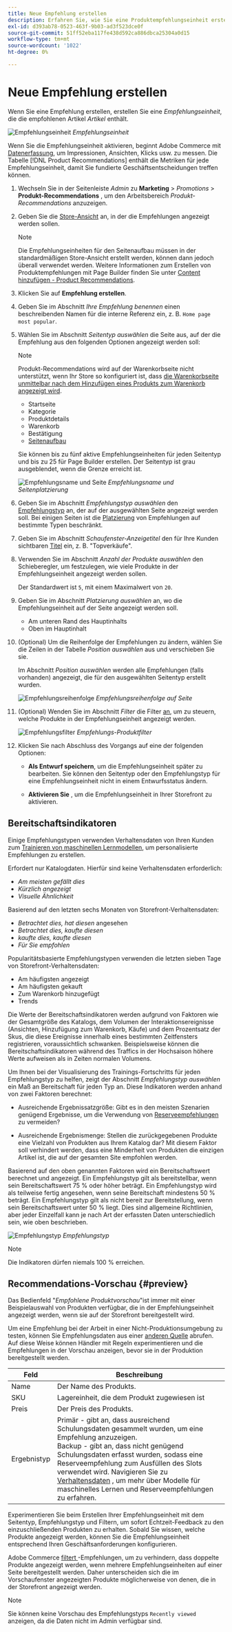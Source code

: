 ```yaml
---
title: Neue Empfehlung erstellen
description: Erfahren Sie, wie Sie eine Produktempfehlungseinheit erstellen.
exl-id: d393ab78-0523-463f-9b03-ad3f523dce0f
source-git-commit: 51ff52eba117fe438d592ca886dbca25304a0d15
workflow-type: tm+mt
source-wordcount: '1022'
ht-degree: 0%

---
```


# Neue Empfehlung erstellen

Wenn Sie eine Empfehlung erstellen, erstellen Sie eine _Empfehlungseinheit_, die die empfohlenen Artikel _Artikel_ enthält.

![Empfehlungseinheit](assets/unit.png)
_Empfehlungseinheit_

Wenn Sie die Empfehlungseinheit aktivieren, beginnt Adobe Commerce mit [Datenerfassung](workspace.md), um Impressionen, Ansichten, Klicks usw. zu messen. Die Tabelle [!DNL Product Recommendations] enthält die Metriken für jede Empfehlungseinheit, damit Sie fundierte Geschäftsentscheidungen treffen können.

1. Wechseln Sie in der Seitenleiste _Admin_ zu **Marketing** > _Promotions_ > **Produkt-Recommendations** , um den Arbeitsbereich _Produkt-Recommendations_ anzuzeigen.

1. Geben Sie die [Store-Ansicht](https://experienceleague.adobe.com/docs/commerce-admin/start/setup/websites-stores-views.html#scope-settings) an, in der die Empfehlungen angezeigt werden sollen.

   >[!NOTE]
   >
   > Die Empfehlungseinheiten für den Seitenaufbau müssen in der standardmäßigen Store-Ansicht erstellt werden, können dann jedoch überall verwendet werden. Weitere Informationen zum Erstellen von Produktempfehlungen mit Page Builder finden Sie unter [Content hinzufügen - Product Recommendations](https://experienceleague.adobe.com/docs/commerce-admin/page-builder/add-content/recommendations.html).

1. Klicken Sie auf **Empfehlung erstellen**.

1. Geben Sie im Abschnitt _Ihre Empfehlung benennen_ einen beschreibenden Namen für die interne Referenz ein, z. B. `Home page most popular`.

1. Wählen Sie im Abschnitt _Seitentyp auswählen_ die Seite aus, auf der die Empfehlung aus den folgenden Optionen angezeigt werden soll:

   >[!NOTE]
   >
   > Produkt-Recommendations wird auf der Warenkorbseite nicht unterstützt, wenn Ihr Store so konfiguriert ist, dass [die Warenkorbseite unmittelbar nach dem Hinzufügen eines Produkts zum Warenkorb angezeigt wird](https://experienceleague.adobe.com/docs/commerce-admin/stores-sales/point-of-purchase/cart/cart-configuration.html#redirect-to-cart).

   * Startseite
   * Kategorie
   * Produktdetails
   * Warenkorb
   * Bestätigung
   * [Seitenaufbau](https://experienceleague.adobe.com/docs/commerce-admin/page-builder/add-content/recommendations.html)

   Sie können bis zu fünf aktive Empfehlungseinheiten für jeden Seitentyp und bis zu 25 für Page Builder erstellen. Der Seitentyp ist grau ausgeblendet, wenn die Grenze erreicht ist.

   ![Empfehlungsname und Seite](assets/create-recommendation.png)
   _Empfehlungsname und Seitenplatzierung_

1. Geben Sie im Abschnitt _Empfehlungstyp auswählen_ den [Empfehlungstyp](type.md) an, der auf der ausgewählten Seite angezeigt werden soll. Bei einigen Seiten ist die [Platzierung](placement.md) von Empfehlungen auf bestimmte Typen beschränkt.

1. Geben Sie im Abschnitt _Schaufenster-Anzeigetitel_ den für Ihre Kunden sichtbaren [Titel](placement.md#recommendation-labels) ein, z. B. &quot;Topverkäufe&quot;.

1. Verwenden Sie im Abschnitt _Anzahl der Produkte auswählen_ den Schieberegler, um festzulegen, wie viele Produkte in der Empfehlungseinheit angezeigt werden sollen.

   Der Standardwert ist `5`, mit einem Maximalwert von `20`.

1. Geben Sie im Abschnitt _Platzierung auswählen_ an, wo die Empfehlungseinheit auf der Seite angezeigt werden soll.

   * Am unteren Rand des Hauptinhalts
   * Oben im Hauptinhalt

1. (Optional) Um die Reihenfolge der Empfehlungen zu ändern, wählen Sie die Zeilen in der Tabelle _Position auswählen_ aus und verschieben Sie sie.

   Im Abschnitt _Position auswählen_ werden alle Empfehlungen (falls vorhanden) angezeigt, die für den ausgewählten Seitentyp erstellt wurden.

   ![Empfehlungsreihenfolge](assets/create-recommendation-select-placement.png)
   _Empfehlungsreihenfolge auf Seite_

1. (Optional) Wenden Sie im Abschnitt _Filter_ die Filter [an](filters.md), um zu steuern, welche Produkte in der Empfehlungseinheit angezeigt werden.

   ![Empfehlungsfilter](assets/create-recommendation-filter-products.png)
   _Empfehlungs-Produktfilter_

1. Klicken Sie nach Abschluss des Vorgangs auf eine der folgenden Optionen:

   * **Als Entwurf speichern**, um die Empfehlungseinheit später zu bearbeiten. Sie können den Seitentyp oder den Empfehlungstyp für eine Empfehlungseinheit nicht in einem Entwurfsstatus ändern.

   * **Aktivieren Sie** , um die Empfehlungseinheit in Ihrer Storefront zu aktivieren.

## Bereitschaftsindikatoren

Einige Empfehlungstypen verwenden Verhaltensdaten von Ihren Kunden zum [Trainieren von maschinellen Lernmodellen](behavioral-data.md), um personalisierte Empfehlungen zu erstellen.

Erfordert nur Katalogdaten. Hierfür sind keine Verhaltensdaten erforderlich:

* _Am meisten gefällt dies_
* _Kürzlich angezeigt_
* _Visuelle Ähnlichkeit_

Basierend auf den letzten sechs Monaten von Storefront-Verhaltensdaten:

* _Betrachtet dies, hat diesen_ angesehen
* _Betrachtet dies, kaufte diesen_
* _kaufte dies, kaufte diesen_
* _Für Sie empfohlen_

Popularitätsbasierte Empfehlungstypen verwenden die letzten sieben Tage von Storefront-Verhaltensdaten:

* Am häufigsten angezeigt
* Am häufigsten gekauft
* Zum Warenkorb hinzugefügt
* Trends

Die Werte der Bereitschaftsindikatoren werden aufgrund von Faktoren wie der Gesamtgröße des Katalogs, dem Volumen der Interaktionsereignisse (Ansichten, Hinzufügung zum Warenkorb, Käufe) und dem Prozentsatz der Skus, die diese Ereignisse innerhalb eines bestimmten Zeitfensters registrieren, voraussichtlich schwanken. Beispielsweise können die Bereitschaftsindikatoren während des Traffics in der Hochsaison höhere Werte aufweisen als in Zeiten normalen Volumens.

Um Ihnen bei der Visualisierung des Trainings-Fortschritts für jeden Empfehlungstyp zu helfen, zeigt der Abschnitt _Empfehlungstyp auswählen_ ein Maß an Bereitschaft für jeden Typ an. Diese Indikatoren werden anhand von zwei Faktoren berechnet:

* Ausreichende Ergebnissatzgröße: Gibt es in den meisten Szenarien genügend Ergebnisse, um die Verwendung von [Reserveempfehlungen](behavioral-data.md#backuprecs) zu vermeiden?

* Ausreichende Ergebnismenge: Stellen die zurückgegebenen Produkte eine Vielzahl von Produkten aus Ihrem Katalog dar? Mit diesem Faktor soll verhindert werden, dass eine Minderheit von Produkten die einzigen Artikel ist, die auf der gesamten Site empfohlen werden.

Basierend auf den oben genannten Faktoren wird ein Bereitschaftswert berechnet und angezeigt. Ein Empfehlungstyp gilt als bereitstellbar, wenn sein Bereitschaftswert 75 % oder höher beträgt. Ein Empfehlungstyp wird als teilweise fertig angesehen, wenn seine Bereitschaft mindestens 50 % beträgt. Ein Empfehlungstyp gilt als nicht bereit zur Bereitstellung, wenn sein Bereitschaftswert unter 50 % liegt. Dies sind allgemeine Richtlinien, aber jeder Einzelfall kann je nach Art der erfassten Daten unterschiedlich sein, wie oben beschrieben.

![Empfehlungstyp](assets/create-recommendation-select-type.png)
_Empfehlungstyp_

>[!NOTE]
>
>Die Indikatoren dürfen niemals 100 % erreichen.

## Recommendations-Vorschau {#preview}

Das Bedienfeld &quot;_Empfohlene Produktvorschau_&quot;ist immer mit einer Beispielauswahl von Produkten verfügbar, die in der Empfehlungseinheit angezeigt werden, wenn sie auf der Storefront bereitgestellt wird.

Um eine Empfehlung bei der Arbeit in einer Nicht-Produktionsumgebung zu testen, können Sie Empfehlungsdaten aus einer [anderen Quelle](settings.md) abrufen. Auf diese Weise können Händler mit Regeln experimentieren und die Empfehlungen in der Vorschau anzeigen, bevor sie in der Produktion bereitgestellt werden.

| Feld | Beschreibung |
|---|---|
| Name | Der Name des Produkts. |
| SKU | Lagereinheit, die dem Produkt zugewiesen ist |
| Preis | Der Preis des Produkts. |
| Ergebnistyp | Primär - gibt an, dass ausreichend Schulungsdaten gesammelt wurden, um eine Empfehlung anzuzeigen.<br />Backup - gibt an, dass nicht genügend Schulungsdaten erfasst wurden, sodass eine Reserveempfehlung zum Ausfüllen des Slots verwendet wird. Navigieren Sie zu [Verhaltensdaten](behavioral-data.md) , um mehr über Modelle für maschinelles Lernen und Reserveempfehlungen zu erfahren. |

Experimentieren Sie beim Erstellen Ihrer Empfehlungseinheit mit dem Seitentyp, Empfehlungstyp und Filtern, um sofort Echtzeit-Feedback zu den einzuschließenden Produkten zu erhalten. Sobald Sie wissen, welche Produkte angezeigt werden, können Sie die Empfehlungseinheit entsprechend Ihren Geschäftsanforderungen konfigurieren.

Adobe Commerce [filtert ](filters.md) -Empfehlungen, um zu verhindern, dass doppelte Produkte angezeigt werden, wenn mehrere Empfehlungseinheiten auf einer Seite bereitgestellt werden. Daher unterscheiden sich die im Vorschaufenster angezeigten Produkte möglicherweise von denen, die in der Storefront angezeigt werden.

>[!NOTE]
>
> Sie können keine Vorschau des Empfehlungstyps `Recently viewed` anzeigen, da die Daten nicht im Admin verfügbar sind.
